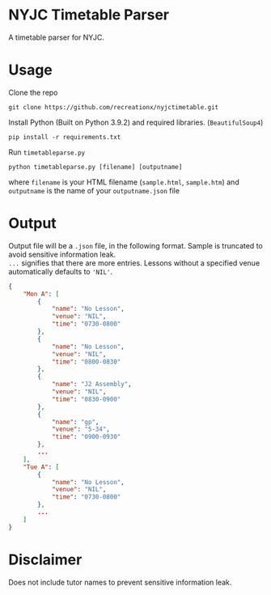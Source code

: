 # NYJC Timetable Parser

A timetable parser for NYJC.

# Usage

Clone the repo
```
git clone https://github.com/recreationx/nyjctimetable.git
```
Install Python (Built on Python 3.9.2) and required libraries. (`BeautifulSoup4`)
```
pip install -r requirements.txt
```
Run `timetableparse.py`
```
python timetableparse.py [filename] [outputname]
```
where `filename` is your HTML filename (`sample.html`, `sample.htm`) and `outputname` is the name of your `outputname.json` file

# Output

Output file will be a `.json` file, in the following format. Sample is truncated to avoid sensitive information leak. <br>
`...` signifies that there are more entries. Lessons without a specified venue automatically defaults to `'NIL'`.

```json
{
    "Mon A": [
        {
            "name": "No Lesson",
            "venue": "NIL",
            "time": "0730-0800"
        },
        {
            "name": "No Lesson",
            "venue": "NIL",
            "time": "0800-0830"
        },
        {
            "name": "J2 Assembly",
            "venue": "NIL",
            "time": "0830-0900"
        },
        {
            "name": "gp",
            "venue": "5-34",
            "time": "0900-0930"
        },
        ...
    ],
    "Tue A": [
        {
            "name": "No Lesson",
            "venue": "NIL",
            "time": "0730-0800"
        },
        ...
    ]
}
```

# Disclaimer

Does not include tutor names to prevent sensitive information leak.
    
